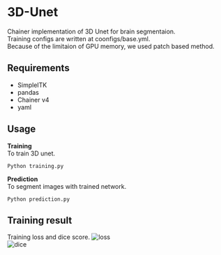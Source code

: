 # 3D-Unet
Chainer implementation of 3D Unet for brain segmentaion.  
Training configs are written at coonfigs/base.yml.  
Because of the limitaion of GPU memory, we used patch based method.

## Requirements
- SimpleITK
- pandas  
- Chainer v4
- yaml  

## Usage
__Training__  
To train 3D unet.  
```
Python training.py
```    
__Prediction__  
To segment images with trained network.  
```
Python prediction.py
```

## Training result
Training loss and dice score.
![loss](https://github.com/zEttOn86/3D-Unet/blob/master/results/training/unet_loss.png)  
![dice](https://github.com/zEttOn86/3D-Unet/blob/master/results/training/unet_dice_score.png)

